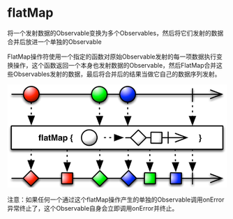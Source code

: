 # flatMap

将一个发射数据的Observable变换为多个Observables，然后将它们发射的数据合并后放进一个单独的Observable

FlatMap操作符使用一个指定的函数对原始Observable发射的每一项数据执行变换操作，这个函数返回一个本身也发射数据的Observable，然后FlatMap合并这些Observables发射的数据，最后将合并后的结果当做它自己的数据序列发射。

![](https://github.com/darkwh/MyNotes/blob/master/Android/Rxjava/resource/flatmap.png)

注意：如果任何一个通过这个flatMap操作产生的单独的Observable调用onError异常终止了，这个Observable自身会立即调用onError并终止。

